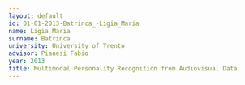 ```yaml
---
layout: default 
id: 01-01-2013-Batrinca_-Ligia_Maria
name: Ligia Maria
surname: Batrinca 
university: University of Trento
advisor: Pianesi Fabio
year: 2013
title: Multimodal Personality Recognition from Audiovisual Data
---
```

